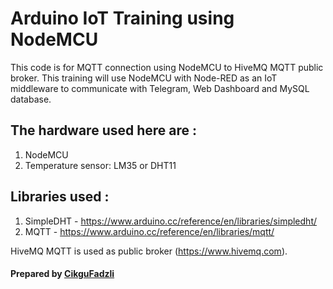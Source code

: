 # Arduino IoT Training using NodeMCU

This code is for MQTT connection using NodeMCU to HiveMQ MQTT public broker. This training will use NodeMCU with Node-RED as an IoT middleware to communicate with Telegram, Web Dashboard and MySQL database.

## The hardware used here are :

1. NodeMCU
2. Temperature sensor: LM35 or DHT11

## Libraries used :

1. SimpleDHT - https://www.arduino.cc/reference/en/libraries/simpledht/
2. MQTT - https://www.arduino.cc/reference/en/libraries/mqtt/


HiveMQ MQTT is used as public broker (https://www.hivemq.com).

#### Prepared by <a href='http://www.efadzli.com'>CikguFadzli</a>
